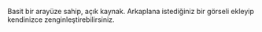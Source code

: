 Basit bir arayüze sahip, açık kaynak. 
Arkaplana istediğiniz bir görseli ekleyip kendinizce zenginleştirebilirsiniz.
